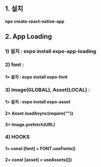 ## 1. 설치

#### npx create-react-native-app

## 2. App Loading

### 1) 설치 : expo install expo-app-loading

### 2) font :

#### 1> 설치 : expo install expo-font

### 3) Image(GLOBAL), Asset(LOCAL) :

#### 1> 설치 : expo install expo-asset

#### 2> Asset.loadAsync(require(""))

#### 3> Image.prefetch(URL)

### 4) HOOKS

#### 1> const [font] = FONT.useFonts()

#### 2> const [asset] = useAssets([])
